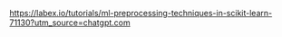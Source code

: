 https://labex.io/tutorials/ml-preprocessing-techniques-in-scikit-learn-71130?utm_source=chatgpt.com
